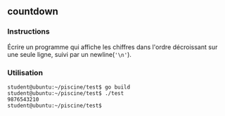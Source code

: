 ## countdown

### Instructions

Écrire un programme qui affiche les chiffres dans l'ordre décroissant sur une seule ligne, suivi par un newline(`'\n'`).

### Utilisation

```console
student@ubuntu:~/piscine/test$ go build
student@ubuntu:~/piscine/test$ ./test
9876543210
student@ubuntu:~/piscine/test$
```

